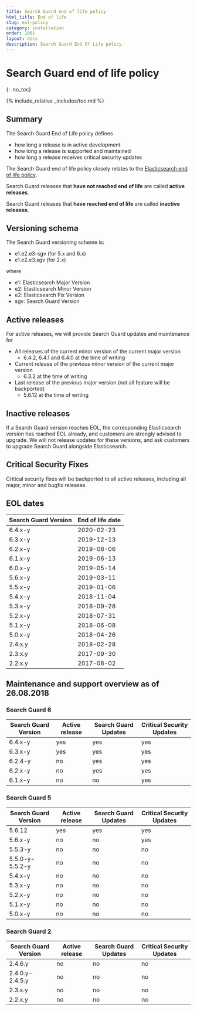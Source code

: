```yaml
---
title: Search Guard end of life policy
html_title: End of life
slug: eol-policy
category: installation
order: 1001
layout: docs
description: Search Guard End Of Life policy.
---
```


# Search Guard end of life policy
{: .no_toc}

{% include_relative _includes/toc.md %}

## Summary

The Search Guard End of Life policy defines 

* how long a release is in active development
* how long a release is supported and maintained
* how long a release receives critical security updates

The Search Guard end of life policy closely relates to the [Elasticsearch end of life policy](https://www.elastic.co/de/support/eol).

Search Guard releases that **have not reached end of life** are called **active releases**.  

Search Guard releases that **have reached end of life** are called **inactive releases**.  

## Versioning schema

The Search Guard versioning scheme is: 

* e1.e2.e3-sgv (for 5.x and 6.x)
* e1.e2.e3.sgv (for 2.x)
 
where 

* e1: Elasticsearch Major Version
* e2: Elasticsearch Minor Version
* e2: Elasticsearch Fix Version
* sgv: Search Guard Version

## Active releases

For active releases, we will provide Search Guard updates and maintenance for 

* All releases of the current minor version of the current major version
  * 6.4.2, 6.4.1 and 6.4.0 at the time of writing
* Current release of the previous minor version of the current major version
  * 6.3.2 at the time of writing
* Last release of the previous major version (not all feature will be backported)
  * 5.6.12 at the time of writing

## Inactive releases

If a Search Guard version reaches EOL, the corresponding Elasticsearch version has reached EOL already, and customers are strongly advised to upgrade. We will not release updates for these versions, and ask customers to upgrade Search Guard alongside Elasticsearch. 

## Critical Security Fixes

Critical security fixes will be backported to all active releases, including all major, minor and bugfix releases.

## EOL dates

| Search Guard Version | End of life date |
|---|---|
6.4.x-y	| 2020-02-23 |
6.3.x-y	| 2019-12-13 |
6.2.x-y	| 2019-08-06 |
6.1.x-y	| 2019-06-13 |
6.0.x-y	| 2019-05-14 |
5.6.x-y	| 2019-03-11 |
5.5.x-y	| 2019-01-06 |
5.4.x-y	| 2018-11-04 |
5.3.x-y	| 2018-09-28 |
5.2.x-y	| 2018-07-31 |
5.1.x-y	| 2018-06-08 |
5.0.x-y	| 2018-04-26 |
2.4.x.y	| 2018-02-28 |
2.3.x.y	| 2017-09-30 |
2.2.x.y	| 2017-08-02 |

## Maintenance and support overview as of 26.08.2018

### Search Guard 6

| Search Guard Version | Active release | Search Guard Updates | Critical Security Updates |
|---|---|---|---|
6.4.x-y | yes | yes | yes |
6.3.x-y | yes | yes | yes |
6.2.4-y | no | yes | yes |
6.2.x-y | no | yes | yes |
6.1.x-y | no | no | yes |

### Search Guard 5

| Search Guard Version | Active release | Search Guard Updates | Critical Security Updates |
|---|---|---|---|
5.6.12 | yes | yes | yes |
5.6.x-y | no | no | yes |
5.5.3-y	| no | no | no |
5.5.0-y-5.5.2-y	| no | no | no |
5.4.x-y	| no | no | no |
5.3.x-y	| no | no | no|
5.2.x-y	| no | no | no |
5.1.x-y	| no | no | no |
5.0.x-y	| no | no | no |

### Search Guard 2

| Search Guard Version | Active release | Search Guard Updates | Critical Security Updates |
|---|---|---|---|
2.4.6.y	| no | no | no |
2.4.0.y-2.4.5.y	| no | no | no |
2.3.x.y	| no | no | no |
2.2.x.y	| no | no | no |















